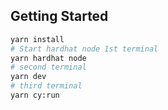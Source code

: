 
## Getting Started


```bash
yarn install
# Start hardhat node 1st terminal
yarn hardhat node
# second terminal
yarn dev
# third terminal
yarn cy:run
```

